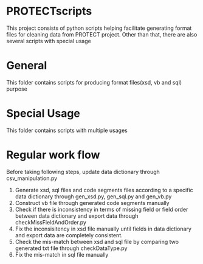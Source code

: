 # PROTECTscripts

This project consists of python scripts helping facilitate generating format files for cleaning data from PROTECT project. Other than that, there are also several scripts with special usage

# General
This folder contains scripts for producing format files(xsd, vb and sql) purpose

# Special Usage
This folder contains scripts with multiple usages

# Regular work flow
Before taking following steps, update data dictionary through csv_manipulation.py
1. Generate xsd, sql files and code segments files according to a specific data dictionary through gen_xsd.py, gen_sql.py and gen_vb.py
2. Construct vb file through generated code segments manually
3. Check if there is inconsistency in terms of missing field or field order between data dictionary and export data through checkMissFieldAndOrder.py
4. Fix the inconsisitency in xsd file manually until fields in data dictionary and export data are completely consistent.
5. Check the mis-match between xsd and sql file by comparing two generated txt file through checkDataType.py
6. Fix the mis-match in sql file manually
